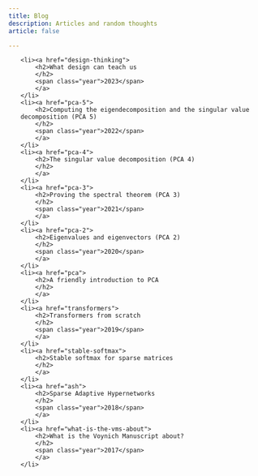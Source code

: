 ```yaml
---
title: Blog
description: Articles and random thoughts
article: false 

---
```


<!-- {% raw %} -->
<ul class="nav publications content">

	<li><a href="design-thinking">
	  	<h2>What design can teach us
	  	</h2>
	  	<span class="year">2023</span>
	  	</a>	  	
	</li>
	<li><a href="pca-5">
	  	<h2>Computing the eigendecomposition and the singular value decomposition (PCA 5)
	  	</h2>
	  	<span class="year">2022</span>
	  	</a>	  	
	</li>
	<li><a href="pca-4">
	  	<h2>The singular value decomposition (PCA 4)
	  	</h2>
	  	</a>	  	
	</li>
	<li><a href="pca-3">
	  	<h2>Proving the spectral theorem (PCA 3)
	  	</h2>
	  	<span class="year">2021</span>
	  	</a>	  	
	</li>
	<li><a href="pca-2">
	  	<h2>Eigenvalues and eigenvectors (PCA 2)
	  	</h2>
	  	<span class="year">2020</span>
	  	</a>	  	
	</li>
	<li><a href="pca">
	  	<h2>A friendly introduction to PCA
	  	</h2>
	  	</a>	  	
	</li>
	<li><a href="transformers">
	  	<h2>Transformers from scratch
	  	</h2>
	  	<span class="year">2019</span>
	  	</a>	  	
	</li>
	<li><a href="stable-softmax">
	  	<h2>Stable softmax for sparse matrices
	  	</h2>
	  	</a>	  	
  	</li>
	<li><a href="ash">
	  	<h2>Sparse Adaptive Hypernetworks
	  	</h2>
	  	<span class="year">2018</span>
	  	</a>
	</li>
	<li><a href="what-is-the-vms-about">
	  	<h2>What is the Voynich Manuscript about?
	  	</h2>
	  	<span class="year">2017</span>
	  	</a>	  	
  	</li>
</ul>
<!-- {% endraw %} -->